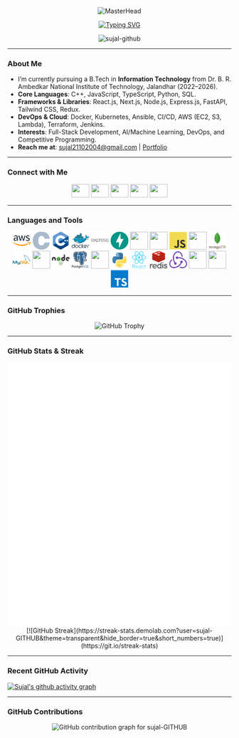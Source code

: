 <!-- Header GIF -->
<p align="center">
  <img src="https://user-images.githubusercontent.com/74038190/225813708-98b745f2-7d22-48cf-9150-083f1b00d6c9.gif" alt="MasterHead" />
</p>

<!-- Typing Animation -->
<p align="center">
  <a href="https://git.io/typing-svg">
    <img src="https://readme-typing-svg.herokuapp.com?font=Fira+Code&weight=600&size=24&duration=3000&pause=1000&color=00D8FF&center=true&vCenter=true&width=600&lines=Hi!+I'm+Sujal+%E2%80%94+your+bug-slaying+shinobi" alt="Typing SVG" />
  </a>
</p>

<!-- Profile Views -->
<p align="center">
  <img src="https://komarev.com/ghpvc/?username=sujal-GITHUB&label=Profile%20views&color=0e75b6&style=flat" alt="sujal-github" />
</p>

---

### About Me
- I’m currently pursuing a B.Tech in **Information Technology** from Dr. B. R. Ambedkar National Institute of Technology, Jalandhar (2022–2026).  
- **Core Languages**: C++, JavaScript, TypeScript, Python, SQL.  
- **Frameworks & Libraries**: React.js, Next.js, Node.js, Express.js, FastAPI, Tailwind CSS, Redux.  
- **DevOps & Cloud**: Docker, Kubernetes, Ansible, CI/CD, AWS (EC2, S3, Lambda), Terraform, Jenkins.  
- **Interests**: Full-Stack Development, AI/Machine Learning, DevOps, and Competitive Programming.  
- **Reach me at**: [sujal21102004@gmail.com](mailto:sujal21102004@gmail.com) | [Portfolio](https://sujal.works)  

---

### Connect with Me
<p align="center">
  <a href="https://github.com/sujal-GITHUB" target="_blank"><img src="https://raw.githubusercontent.com/rahuldkjain/github-profile-readme-generator/master/src/images/icons/Social/github.svg" height="30" width="40" /></a>
  <a href="https://sujal.works" target="_blank"><img src="https://api.iconify.design/material-symbols/public.svg?color=%23777777" height="30" width="40" /></a>
  <a href="https://linkedin.com/in/sujal-kumar-38544b229/" target="_blank"><img src="https://raw.githubusercontent.com/rahuldkjain/github-profile-readme-generator/master/src/images/icons/Social/linked-in-alt.svg" height="30" width="40" /></a>
  <a href="https://leetcode.com/u/sujal_kumar1/" target="_blank"><img src="https://raw.githubusercontent.com/rahuldkjain/github-profile-readme-generator/master/src/images/icons/Social/leet-code.svg" height="30" width="40" /></a>
  <a href="https://x.com/sujal_here" target="_blank"><img src="https://raw.githubusercontent.com/rahuldkjain/github-profile-readme-generator/master/src/images/icons/Social/twitter.svg" height="30" width="40" /></a>
</p>

---

### Languages and Tools
<p align="center">
  <a href="https://aws.amazon.com"><img src="https://raw.githubusercontent.com/devicons/devicon/master/icons/amazonwebservices/amazonwebservices-original-wordmark.svg" width="40" height="40"/></a>
  <a href="https://www.cprogramming.com/"><img src="https://raw.githubusercontent.com/devicons/devicon/master/icons/c/c-original.svg" width="40" height="40"/></a>
  <a href="https://www.w3schools.com/cpp/"><img src="https://raw.githubusercontent.com/devicons/devicon/master/icons/cplusplus/cplusplus-original.svg" width="40" height="40"/></a>
  <a href="https://www.docker.com/"><img src="https://raw.githubusercontent.com/devicons/devicon/master/icons/docker/docker-original-wordmark.svg" width="40" height="40"/></a>
  <a href="https://expressjs.com"><img src="https://raw.githubusercontent.com/devicons/devicon/master/icons/express/express-original-wordmark.svg" width="40" height="40"/></a>
  <a href="https://fastapi.tiangolo.com/"><img src="https://raw.githubusercontent.com/devicons/devicon/master/icons/fastapi/fastapi-original.svg" width="40" height="40"/></a>
  <a href="https://www.figma.com/"><img src="https://www.vectorlogo.zone/logos/figma/figma-icon.svg" width="40" height="40"/></a>
  <a href="https://git-scm.com/"><img src="https://www.vectorlogo.zone/logos/git-scm/git-scm-icon.svg" width="40" height="40"/></a>
  <a href="https://developer.mozilla.org/en-US/docs/Web/JavaScript"><img src="https://raw.githubusercontent.com/devicons/devicon/master/icons/javascript/javascript-original.svg" width="40" height="40"/></a>
  <a href="https://kubernetes.io"><img src="https://www.vectorlogo.zone/logos/kubernetes/kubernetes-icon.svg" width="40" height="40"/></a>
  <a href="https://www.mongodb.com/"><img src="https://raw.githubusercontent.com/devicons/devicon/master/icons/mongodb/mongodb-original-wordmark.svg" width="40" height="40"/></a>
  <a href="https://www.mysql.com/"><img src="https://raw.githubusercontent.com/devicons/devicon/master/icons/mysql/mysql-original-wordmark.svg" width="40" height="40"/></a>
  <a href="https://nextjs.org/"><img src="https://cdn.worldvectorlogo.com/logos/nextjs-2.svg" width="40" height="40"/></a>
  <a href="https://nodejs.org"><img src="https://raw.githubusercontent.com/devicons/devicon/master/icons/nodejs/nodejs-original-wordmark.svg" width="40" height="40"/></a>
  <a href="https://www.postgresql.org"><img src="https://raw.githubusercontent.com/devicons/devicon/master/icons/postgresql/postgresql-original-wordmark.svg" width="40" height="40"/></a>
  <a href="https://postman.com"><img src="https://www.vectorlogo.zone/logos/getpostman/getpostman-icon.svg" width="40" height="40"/></a>
  <a href="https://www.python.org"><img src="https://raw.githubusercontent.com/devicons/devicon/master/icons/python/python-original.svg" width="40" height="40"/></a>
  <a href="https://reactjs.org/"><img src="https://raw.githubusercontent.com/devicons/devicon/master/icons/react/react-original-wordmark.svg" width="40" height="40"/></a>
  <a href="https://redis.io"><img src="https://raw.githubusercontent.com/devicons/devicon/master/icons/redis/redis-original-wordmark.svg" width="40" height="40"/></a>
  <a href="https://redux.js.org"><img src="https://raw.githubusercontent.com/devicons/devicon/master/icons/redux/redux-original.svg" width="40" height="40"/></a>
  <a href="https://tailwindcss.com/"><img src="https://www.vectorlogo.zone/logos/tailwindcss/tailwindcss-icon.svg" width="40" height="40"/></a>
  <a href="https://www.tensorflow.org"><img src="https://www.vectorlogo.zone/logos/tensorflow/tensorflow-icon.svg" width="40" height="40"/></a>
  <a href="https://www.typescriptlang.org/"><img src="https://raw.githubusercontent.com/devicons/devicon/master/icons/typescript/typescript-original.svg" width="40" height="40"/></a>
</p>

---

### GitHub Trophies
<p align="center">
  <img src="https://github-profile-trophy.vercel.app/?username=sujal-github&theme=onedark&column=7&no-frame=true&margin-w=10" alt="GitHub Trophy" />
</p>

---

### GitHub Stats & Streak
<div align='center'>
  <img src="https://raw.githubusercontent.com/sujal-GITHUB/github-stats/master/generated/overview.svg#gh-dark-mode-only" alt="GitHub Stats" />
  <img src="https://raw.githubusercontent.com/sujal-GITHUB/github-stats/master/generated/languages.svg#gh-dark-mode-only" alt="Top Languages" />
  <br>
  [![GitHub Streak](https://streak-stats.demolab.com?user=sujal-GITHUB&theme=transparent&hide_border=true&short_numbers=true)](https://git.io/streak-stats)
</div>

---

### Recent GitHub Activity
  [![Sujal's github activity graph](https://github-readme-activity-graph.vercel.app/graph?username=sujal-GITHUB&theme=github-compact)](https://github.com/sujal-GITHUB)

---

### GitHub Contributions
<div align="center">
  <picture>
    <source media="(prefers-color-scheme: dark)" srcset="https://ssr-contributions-svg.vercel.app/_/sujal-GITHUB?chart=3dbar&gap=0.6&scale=2&flatten=2&animation=wave&animation_duration=4&animation_delay=0.06&animation_amplitude=24&animation_frequency=0.1&animation_wave_center=0_3&format=svg&weeks=34&theme=native&dark=true">
    <source media="(prefers-color-scheme: light)" srcset="https://ssr-contributions-svg.vercel.app/_/sujal-GITHUB?chart=3dbar&gap=0.6&scale=2&flatten=2&animation=wave&animation_duration=4&animation_delay=0.06&animation_amplitude=24&animation_frequency=0.1&animation_wave_center=0_3&format=svg&weeks=34&theme=native">
    <img alt="GitHub contribution graph for sujal-GITHUB" src="https://ssr-contributions-svg.vercel.app/_/sujal-GITHUB?chart=3dbar&flatten=1&weeks=40&animation=wave&format=svg&gap=0.6&animation_frequency=0.2&animation_amplitude=20&theme=pink">
  </picture>
</div>
